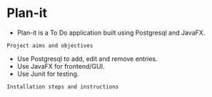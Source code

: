 # Plan-it
- Plan-it is a To Do application built using Postgresql and JavaFX.

```Project aims and objectives```
- Use Postgresql to add, edit and remove entries.
- Use JavaFX for frontend/GUI.
- Use Junit for testing.

```Installation steps and instructions```

